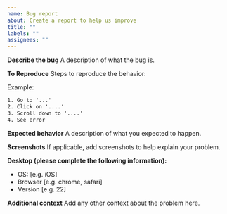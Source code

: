 ```yaml
---
name: Bug report
about: Create a report to help us improve
title: ""
labels: ""
assignees: ""
---
```


**Describe the bug**
A description of what the bug is.

**To Reproduce**
Steps to reproduce the behavior:

Example:

```txt
1. Go to '...'
2. Click on '....'
3. Scroll down to '....'
4. See error
```

**Expected behavior**
A description of what you expected to happen.

**Screenshots**
If applicable, add screenshots to help explain your problem.

**Desktop (please complete the following information):**

- OS: [e.g. iOS]
- Browser [e.g. chrome, safari]
- Version [e.g. 22]

**Additional context**
Add any other context about the problem here.

